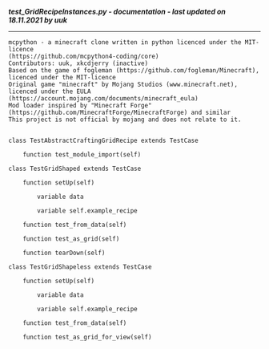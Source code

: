 ***test_GridRecipeInstances.py - documentation - last updated on 18.11.2021 by uuk***
___

    mcpython - a minecraft clone written in python licenced under the MIT-licence 
    (https://github.com/mcpython4-coding/core)
    Contributors: uuk, xkcdjerry (inactive)
    Based on the game of fogleman (https://github.com/fogleman/Minecraft), licenced under the MIT-licence
    Original game "minecraft" by Mojang Studios (www.minecraft.net), licenced under the EULA
    (https://account.mojang.com/documents/minecraft_eula)
    Mod loader inspired by "Minecraft Forge" (https://github.com/MinecraftForge/MinecraftForge) and similar
    This project is not official by mojang and does not relate to it.


    class TestAbstractCraftingGridRecipe extends TestCase

        function test_module_import(self)

    class TestGridShaped extends TestCase

        function setUp(self)

            variable data

            variable self.example_recipe

        function test_from_data(self)

        function test_as_grid(self)

        function tearDown(self)

    class TestGridShapeless extends TestCase

        function setUp(self)

            variable data

            variable self.example_recipe

        function test_from_data(self)

        function test_as_grid_for_view(self)